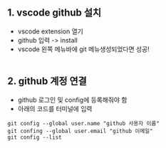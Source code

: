
## 1. vscode github 설치
-  vscode extension 열기 
- github 입력 -> install 
- vscode 왼쪽 메뉴바에 git 메뉴생성되었다면 성공!
<br/><br/>

## 2. github 계정 연결 
- github 로그인 및 config에 등록해줘야 함 
- 아래의 코드를 터미널에 입력 
```
git config --global user.name "github 사용자 이름"
git confing --global user.email "github 이메일"
git config --list
```
<br/><br/>
